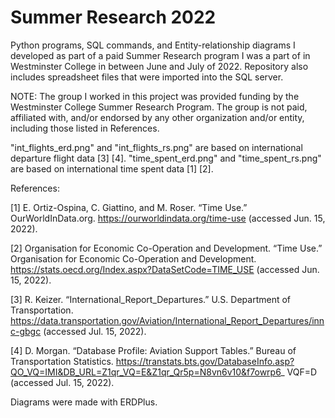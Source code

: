 # Summer Research 2022
Python programs, SQL commands, and Entity-relationship diagrams I developed as part of a paid Summer Research program I was a part of in Westminster College in between June and July of 2022. Repository also includes spreadsheet files that were imported into the SQL server.

NOTE: The group I worked in this project was provided funding by the Westminster College Summer Research Program. The group is not paid, affiliated with, and/or endorsed by any other organization and/or entity, including those listed in References.

"int_flights_erd.png" and "int_flights_rs.png" are based on international departure flight data [3] [4]. "time_spent_erd.png" and "time_spent_rs.png" are based on international time spent data [1] [2].

References:

[1] E. Ortiz-Ospina, C. Giattino, and M. Roser. “Time Use.” OurWorldInData.org. https://ourworldindata.org/time-use (accessed Jun. 15, 2022).

[2] Organisation for Economic Co-Operation and Development. “Time Use.” Organisation for Economic Co-Operation and Development. https://stats.oecd.org/Index.aspx?DataSetCode=TIME_USE (accessed Jun. 15, 2022).

[3] R. Keizer. “International_Report_Departures.” U.S. Department of Transportation. https://data.transportation.gov/Aviation/International_Report_Departures/innc-gbgc (accessed Jul. 15, 2022).

[4] D. Morgan. “Database Profile: Aviation Support Tables.” Bureau of Transportation Statistics. https://transtats.bts.gov/DatabaseInfo.asp?QO_VQ=IMI&DB_URL=Z1qr_VQ=E&Z1qr_Qr5p=N8vn6v10&f7owrp6_ VQF=D (accessed Jul. 15, 2022).

Diagrams were made with ERDPlus.
